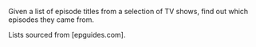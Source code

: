 Given a list of episode titles from a selection of TV shows, find out which episodes they came from.

Lists sourced from [epguides.com].

[1]: http://epguides.com/